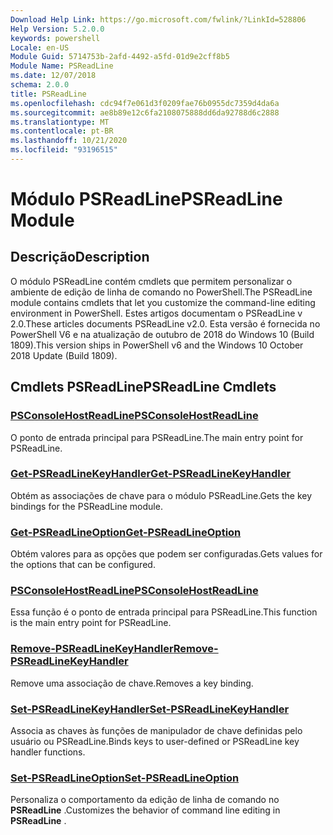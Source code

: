 ```yaml
---
Download Help Link: https://go.microsoft.com/fwlink/?LinkId=528806
Help Version: 5.2.0.0
keywords: powershell
Locale: en-US
Module Guid: 5714753b-2afd-4492-a5fd-01d9e2cff8b5
Module Name: PSReadLine
ms.date: 12/07/2018
schema: 2.0.0
title: PSReadLine
ms.openlocfilehash: cdc94f7e061d3f0209fae76b0955dc7359d4da6a
ms.sourcegitcommit: ae8b89e12c6fa2108075888dd6da92788d6c2888
ms.translationtype: MT
ms.contentlocale: pt-BR
ms.lasthandoff: 10/21/2020
ms.locfileid: "93196515"
---
```

# <span data-ttu-id="35585-103">Módulo PSReadLine</span><span class="sxs-lookup"><span data-stu-id="35585-103">PSReadLine Module</span></span>

## <span data-ttu-id="35585-104">Descrição</span><span class="sxs-lookup"><span data-stu-id="35585-104">Description</span></span>

<span data-ttu-id="35585-105">O módulo PSReadLine contém cmdlets que permitem personalizar o ambiente de edição de linha de comando no PowerShell.</span><span class="sxs-lookup"><span data-stu-id="35585-105">The PSReadLine module contains cmdlets that let you customize the command-line editing environment in PowerShell.</span></span> <span data-ttu-id="35585-106">Estes artigos documentam o PSReadLine v 2.0.</span><span class="sxs-lookup"><span data-stu-id="35585-106">These articles documents PSReadLine v2.0.</span></span> <span data-ttu-id="35585-107">Esta versão é fornecida no PowerShell V6 e na atualização de outubro de 2018 do Windows 10 (Build 1809).</span><span class="sxs-lookup"><span data-stu-id="35585-107">This version ships in PowerShell v6 and the Windows 10 October 2018 Update (Build 1809).</span></span>

## <span data-ttu-id="35585-108">Cmdlets PSReadLine</span><span class="sxs-lookup"><span data-stu-id="35585-108">PSReadLine Cmdlets</span></span>

### [<span data-ttu-id="35585-109">PSConsoleHostReadLine</span><span class="sxs-lookup"><span data-stu-id="35585-109">PSConsoleHostReadLine</span></span>](PSConsoleHostReadLine.md)
<span data-ttu-id="35585-110">O ponto de entrada principal para PSReadLine.</span><span class="sxs-lookup"><span data-stu-id="35585-110">The main entry point for PSReadLine.</span></span>

### [<span data-ttu-id="35585-111">Get-PSReadLineKeyHandler</span><span class="sxs-lookup"><span data-stu-id="35585-111">Get-PSReadLineKeyHandler</span></span>](Get-PSReadLineKeyHandler.md)
<span data-ttu-id="35585-112">Obtém as associações de chave para o módulo PSReadLine.</span><span class="sxs-lookup"><span data-stu-id="35585-112">Gets the key bindings for the PSReadLine module.</span></span>

### [<span data-ttu-id="35585-113">Get-PSReadLineOption</span><span class="sxs-lookup"><span data-stu-id="35585-113">Get-PSReadLineOption</span></span>](Get-PSReadLineOption.md)
<span data-ttu-id="35585-114">Obtém valores para as opções que podem ser configuradas.</span><span class="sxs-lookup"><span data-stu-id="35585-114">Gets values for the options that can be configured.</span></span>

### [<span data-ttu-id="35585-115">PSConsoleHostReadLine</span><span class="sxs-lookup"><span data-stu-id="35585-115">PSConsoleHostReadLine</span></span>](PSConsoleHostReadLine.md)
<span data-ttu-id="35585-116">Essa função é o ponto de entrada principal para PSReadLine.</span><span class="sxs-lookup"><span data-stu-id="35585-116">This function is the main entry point for PSReadLine.</span></span>

### [<span data-ttu-id="35585-117">Remove-PSReadLineKeyHandler</span><span class="sxs-lookup"><span data-stu-id="35585-117">Remove-PSReadLineKeyHandler</span></span>](Remove-PSReadLineKeyHandler.md)
<span data-ttu-id="35585-118">Remove uma associação de chave.</span><span class="sxs-lookup"><span data-stu-id="35585-118">Removes a key binding.</span></span>

### [<span data-ttu-id="35585-119">Set-PSReadLineKeyHandler</span><span class="sxs-lookup"><span data-stu-id="35585-119">Set-PSReadLineKeyHandler</span></span>](Set-PSReadLineKeyHandler.md)
<span data-ttu-id="35585-120">Associa as chaves às funções de manipulador de chave definidas pelo usuário ou PSReadLine.</span><span class="sxs-lookup"><span data-stu-id="35585-120">Binds keys to user-defined or PSReadLine key handler functions.</span></span>

### [<span data-ttu-id="35585-121">Set-PSReadLineOption</span><span class="sxs-lookup"><span data-stu-id="35585-121">Set-PSReadLineOption</span></span>](Set-PSReadLineOption.md)
<span data-ttu-id="35585-122">Personaliza o comportamento da edição de linha de comando no **PSReadLine** .</span><span class="sxs-lookup"><span data-stu-id="35585-122">Customizes the behavior of command line editing in **PSReadLine** .</span></span>

